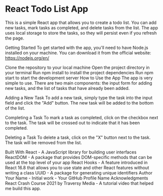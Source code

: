 # React Todo List App
This is a simple React app that allows you to create a todo list. You can add new tasks, mark tasks as completed, and delete tasks from the list. The app uses local storage to store the tasks, so they will persist even if you refresh the page.

Getting Started
To get started with the app, you'll need to have Node.js installed on your machine. You can download it from the official website: https://nodejs.org/en/

Clone the repository to your local machine
Open the project directory in your terminal
Run npm install to install the project dependencies
Run npm start to start the development server
How to Use the App
The app is very simple to use. There are two main components: the input form for adding new tasks, and the list of tasks that have already been added.

Adding a New Task
To add a new task, simply type the task into the input field and click the "Add" button. The new task will be added to the bottom of the list.

Completing a Task
To mark a task as completed, click on the checkbox next to the task. The task will be crossed out to indicate that it has been completed.

Deleting a Task
To delete a task, click on the "X" button next to the task. The task will be removed from the list.

Built With
React - A JavaScript library for building user interfaces
ReactDOM - A package that provides DOM-specific methods that can be used at the top level of your app
React Hooks - A feature introduced in React 16.8 that allows you to use state and other React features without writing a class
UUID - A package for generating unique identifiers
Author
Your Name - Initial work - Your GitHub Profile Name
Acknowledgments
React Crash Course 2021 by Traversy Media - A tutorial video that helped me build this app.
